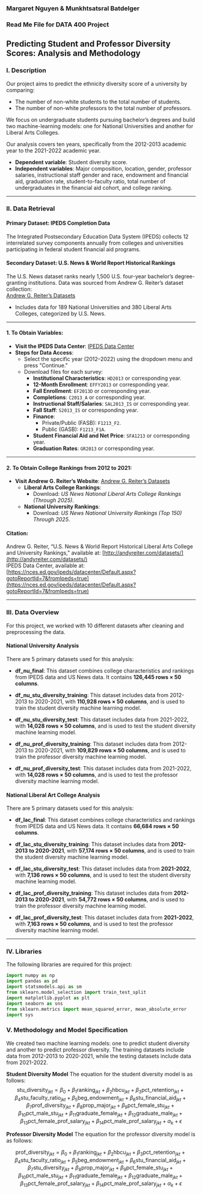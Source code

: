 ### Margaret Nguyen & Munkhtsatsral Batdelger  
### Read Me File for DATA 400 Project  

## Predicting Student and Professor Diversity Scores: Analysis and Methodology

### I. Description
Our project aims to predict the ethnicity diversity score of a university by comparing:  
- The number of non-white students to the total number of students.  
- The number of non-white professors to the total number of professors.   

We focus on undergraduate students pursuing bachelor’s degrees and build two machine-learning models: one for National Universities and another for Liberal Arts Colleges.  

Our analysis covers ten years, specifically from the 2012-2013 academic year to the 2021-2022 academic year.  
- **Dependent variable**: Student diversity score.  
- **Independent variables**: Major composition, location, gender, professor salaries, instructional staff gender and race, endowment and financial aid, graduation rate, student-to-faculty ratio, total number of undergraduates in the financial aid cohort, and college ranking.  

---

### II. Data Retrieval

#### Primary Dataset: IPEDS Completion Data  
The Integrated Postsecondary Education Data System (IPEDS) collects 12 interrelated survey components annually from colleges and universities participating in federal student financial aid programs.  

#### Secondary Dataset: U.S. News & World Report Historical Rankings  
The U.S. News dataset ranks nearly 1,500 U.S. four-year bachelor’s degree-granting institutions. Data was sourced from Andrew G. Reiter’s dataset collection:  
[Andrew G. Reiter’s Datasets](https://andyreiter.com/datasets/)  

- Includes data for 189 National Universities and 380 Liberal Arts Colleges, categorized by U.S. News.  

---

#### 1. To Obtain Variables:  

- **Visit the IPEDS Data Center**: [IPEDS Data Center](https://nces.ed.gov/ipeds/datacenter/Default.aspx?gotoReportId=7&fromIpeds=true)  
- **Steps for Data Access**:  
  - Select the specific year (2012–2022) using the dropdown menu and press "Continue."  
  - Download files for each survey:  
    - **Institutional Characteristics**: `HD2013` or corresponding year.  
    - **12-Month Enrollment**: `EFFY2013` or corresponding year.  
    - **Fall Enrollment**: `EF2013D` or corresponding year.  
    - **Completions**: `C2013_A` or corresponding year.  
    - **Instructional Staff/Salaries**: `SAL2013_IS` or corresponding year.  
    - **Fall Staff**: `S2013_IS` or corresponding year.  
    - **Finance**:  
      - Private/Public (FASB): `F1213_F2`.  
      - Public (GASB): `F1213_F1A`.  
    - **Student Financial Aid and Net Price**: `SFA1213` or corresponding year.  
    - **Graduation Rates**: `GR2013` or corresponding year.  

---

#### 2. To Obtain College Rankings from 2012 to 2021:  

- **Visit Andrew G. Reiter’s Website**: [Andrew G. Reiter’s Datasets](https://andyreiter.com/datasets/)  
  - **Liberal Arts College Rankings**:  
    - Download: *US News National Liberal Arts College Rankings (Through 2025)*.  
  - **National University Rankings**:  
    - Download: *US News National University Rankings (Top 150) Through 2025*.  

#### Citation:  
Andrew G. Reiter, “U.S. News & World Report Historical Liberal Arts College and University Rankings,” available at: [http://andyreiter.com/datasets/](http://andyreiter.com/datasets/)  
IPEDS Data Center, available at: [https://nces.ed.gov/ipeds/datacenter/Default.aspx?gotoReportId=7&fromIpeds=true](https://nces.ed.gov/ipeds/datacenter/Default.aspx?gotoReportId=7&fromIpeds=true)

---

### III. Data Overview
For this project, we worked with 10 different datasets after cleaning and preprocessing the data.

#### National University Analysis
There are 5 primary datasets used for this analysis:

- **df_nu_final**: This dataset combines college characteristics and rankings from IPEDS data and US News data. It contains **126,445 rows × 50 columns**.

- **df_nu_stu_diversity_training**: This dataset includes data from 2012-2013 to 2020-2021, with **110,928 rows × 50 columns**, and is used to train the student diversity machine learning model.

- **df_nu_stu_diversity_test**: This dataset includes data from 2021-2022, with **14,028 rows × 50 columns**, and is used to test the student diversity machine learning model.

- **df_nu_prof_diversity_training**: This dataset includes data from 2012-2013 to 2020-2021, with **109,829 rows × 50 columns**, and is used to train the professor diversity machine learning model.

- **df_nu_prof_diversity_test**: This dataset includes data from 2021-2022, with **14,028 rows × 50 columns**, and is used to test the professor diversity machine learning model.

#### National Liberal Art College Analysis
There are 5 primary datasets used for this analysis:

- **df_lac_final**: This dataset combines college characteristics and rankings from IPEDS data and US News data. It contains **66,684 rows × 50 columns**.

- **df_lac_stu_diversity_training**: This dataset includes data from **2012-2013 to 2020-2021**, with **57,174 rows × 50 columns**, and is used to train the student diversity machine learning model.

- **df_lac_stu_diversity_test**: This dataset includes data from **2021-2022**, with **7,136 rows × 50 columns**, and is used to test the student diversity machine learning model.

- **df_lac_prof_diversity_training**: This dataset includes data from **2012-2013 to 2020-2021**, with **54,772 rows × 50 columns**, and is used to train the professor diversity machine learning model.

- **df_lac_prof_diversity_test**: This dataset includes data from **2021-2022**, with **7,163 rows × 50 columns**, and is used to test the professor diversity machine learning model.

---

### IV. Libraries
The following libraries are required for this project:

```python
import numpy as np
import pandas as pd
import statsmodels.api as sm
from sklearn.model_selection import train_test_split
import matplotlib.pyplot as plt
import seaborn as sns
from sklearn.metrics import mean_squared_error, mean_absolute_error
import sys
```

### V. Methodology and Model Specification
We created two machine learning models: one to predict student diversity and another to predict professor diversity. The training datasets include data from 2012-2013 to 2020-2021, while the testing datasets include data from 2021-2022.

**Student Diversity Model**
The equation for the student diversity model is as follows:
$$
\text{stu\_diversity}_{jkt} = \beta_0 + \beta_1 \text{ranking}_{jkt} + \beta_2 \text{hbcu}_{jkt} + \beta_3 \text{pct\_retention}_{jkt} + \beta_4 \text{stu\_faculty\_ratio}_{jkt} + \beta_5 \text{beg\_endowment}_{jkt} + \beta_6 \text{stu\_financial\_aid}_{jkt} + \beta_7 \text{prof\_diversity}_{jkt} + \beta_8 \text{prop\_major}_{jkt} + \beta_9 \text{pct\_female\_stu}_{jkt} + \beta_{10} \text{pct\_male\_stu}_{jkt} + \beta_{11} \text{graduate\_female}_{jkt} + \beta_{12} \text{graduate\_male}_{jkt} + \beta_{13} \text{pct\_female\_prof\_salary}_{jkt} + \beta_{14} \text{pct\_male\_prof\_salary}_{jkt} + \alpha_k + \epsilon
$$

**Professor Diversity Model**
The equation for the professor diversity model is as follows:

$$
\text{prof\_diversity}_{jkt} = \beta_0 + \beta_1 \text{ranking}_{jkt} + \beta_2 \text{hbcu}_{jkt} + \beta_3 \text{pct\_retention}_{jkt} + \beta_4 \text{stu\_faculty\_ratio}_{jkt} + \beta_5 \text{beg\_endowment}_{jkt} + \beta_6 \text{stu\_financial\_aid}_{jkt} + \beta_7 \text{stu\_diversity}_{jkt} + \beta_8 \text{prop\_major}_{jkt} + \beta_9 \text{pct\_female\_stu}_{jkt} + \beta_{10} \text{pct\_male\_stu}_{jkt} + \beta_{11} \text{graduate\_female}_{jkt} + \beta_{12} \text{graduate\_male}_{jkt} + \beta_{13} \text{pct\_female\_prof\_salary}_{jkt} + \beta_{14} \text{pct\_male\_prof\_salary}_{jkt} + \alpha_k + \epsilon
$$